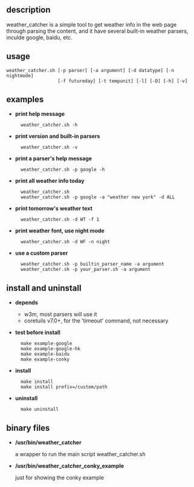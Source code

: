 ## description

weather_catcher is a simple tool to get weather info in the web page
through parsing the content, and it have several built-in weather parsers,
inculde google, baidu, etc.

## usage

    weather_catcher.sh [-p parser] [-a argument] [-d datatype] [-n nightmode]
                       [-f futureday] [-t tempunit] [-l] [-D] [-h] [-v]

## examples

- **print help message**

        weather_catcher.sh -h

- **print version and built-in parsers**

        weather_catcher.sh -v

- **print a parser's help message**

        weather_catcher.sh -p google -h

- **print all weather info today**

        weather_catcher.sh
        weather_catcher.sh -p google -a "weather new york" -d ALL

- **print tomorrow's weather text**

        weather_catcher.sh -d WT -f 1

- **print weather font, use night mode**

        weather_catcher.sh -d WF -n night

- **use a custom parser**

        weather_catcher.sh -p builtin_parser_name -a argument
        weather_catcher.sh -p your_parser.sh -a argument

## install and uninstall

- **depends**
  - w3m, most parsers will use it
  - coretuils v7.0+, for the 'timeout' command, not necessary
- **test before install**

        make example-google
        make example-google-hk
        make example-baidu
        make example-conky

- **install**

        make install
        make install prefix=/custom/path

- **uninstall**

        make uninstall

## binary files
- **/usr/bin/weather\_catcher**

  a wrapper to run the main script weather_catcher.sh

- **/usr/bin/weather\_catcher\_conky\_example**

  just for showing the conky example
